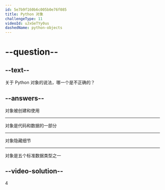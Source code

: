 ```yaml
---
id: 5e7b9f160b6c005b0e76f085
title: Python 对象
challengeType: 11
videoId: uJxGeTYy0us
dashedName: python-objects
---
```


# --question--

## --text--

关于 Python 对象的说法，哪一个是不正确的？

## --answers--

对象被创建和使用

---

对象是代码和数据的一部分

---

对象隐藏细节

---

对象是五个标准数据类型之一

## --video-solution--

4

